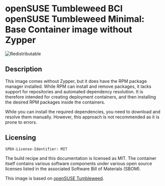 # openSUSE Tumbleweed BCI openSUSE Tumbleweed Minimal: Base Container image without Zypper
![Redistributable](https://img.shields.io/badge/Redistributable-Yes-green)


## Description
This image comes without Zypper, but it does have the RPM package manager installed.
While RPM can install and remove packages, it lacks support for repositories and automated dependency resolution.
It is therefore intended for creating deployment containers, and then installing the desired
RPM packages inside the containers.

While you can install the required dependencies, you need to download and resolve them manually.
However, this approach is not recommended as it is prone to errors.

## Licensing
`SPDX-License-Identifier: MIT`

The build recipe and this documentation is licensed as MIT.
The container itself contains various software components under various open source licenses listed in the associated
Software Bill of Materials (SBOM).

This image is based on [openSUSE Tumbleweed](https://get.opensuse.org/tumbleweed/).
